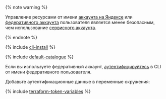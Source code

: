 {% note warning %}

Управление ресурсами от имени [аккаунта на Яндексе](../../iam/concepts/index.md#passport) или [федеративного аккаунта](../../iam/concepts/index.md#saml-federation) пользователя является менее безопасным, чем использование [сервисного аккаунта](../../iam/concepts/users/service-accounts.md).

{% endnote %}

{% include [cli-install](../../_includes/cli-install.md) %}

{% include [default-catalogue](../../_includes/default-catalogue.md) %}

Если вы используете федеративный аккаунт, [аутентифицируйтесь](../../cli/operations/authentication/federated-user.md) в CLI от имени федеративного пользователя.

Добавьте аутентификационные данные в переменные окружения:

{% include [terraform-token-variables](../../_includes/terraform-token-variables.md) %}